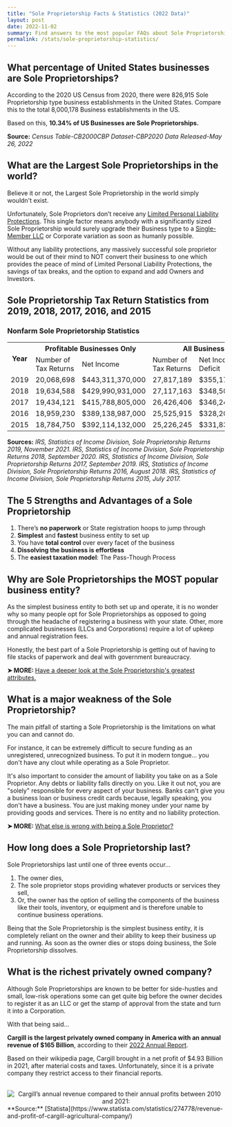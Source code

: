 ```yaml
---
title: "Sole Proprietorship Facts & Statistics (2022 Data)"
layout: post
date: 2022-11-02
summary: Find answers to the most popular FAQs about Sole Proprietorship business entities. 
permalink: /stats/sole-proprietorship-statistics/
---
```


## What percentage of United States businesses are Sole Proprietorships?
  
According to the 2020 US Census from 2020, there were 826,915 Sole Proprietorship type business establishments in the United States. Compare this to the total 8,000,178 Business establishments in the US. 

Based on this, **10.34% of US Businesses are Sole Proprietorships.**

**Source:** *Census Table-CB2000CBP     Dataset-CBP2020   Data Released-May 26, 2022*

## What are the Largest Sole Proprietorships in the world?

Believe it or not, the Largest Sole Proprietorship in the world simply wouldn't exist. 

Unfortunately, Sole Proprietors don’t receive any [Limited Personal Liability Protections](https://www.businessinitiative.org/sole-proprietorship-vs-llc/). This single factor means anybody with a significantly sized Sole Proprietorship would surely upgrade their Business type to a [Single-Member LLC](https://www.businessinitiative.org/what-does-llc-mean/) or Corporate variation as soon as humanly possible. 

Without any liability protections, any massively successful sole proprietor would be out of their mind to NOT convert their business to one which provides the peace of mind of Limited Personal Liability Protections, the savings of tax breaks, and the option to expand and add Owners and Investors. 

## Sole Proprietorship Tax Return Statistics from 2019, 2018, 2017, 2016, and 2015

### Nonfarm Sole Proprietorship Statistics ###

<table>
  <tr>
    <th rowspan="2">Year</th>
    <th colspan="2"> Profitable Businesses Only</th>
    <th colspan="2"> All Businesses</th>
  </tr>
  <tr>
    <td>Number of Tax Returns</td>
    <td>Net Income</td>
    <td>Number of Tax Returns</td>
    <td>Net Income Less Deficit</td>
    
  </tr>
  <tr>
    <td>2019</td>
    <td>20,068,698</td>
    <td>$443,311,370,000</td>
    <td>27,817,189</td>
    <td>$355,177,264,000</td>
  </tr>
  <tr>
    <td>2018</td>
    <td>19,634,588</td>
    <td>$429,990,931,000</td>
    <td>27,117,163</td>
    <td>$348,509,654,000</td>
  </tr>
  <tr>
    <td>2017</td>
    <td>19,434,121</td>
    <td>$415,788,805,000</td>
    <td>26,426,406</td>
    <td>$346,241,776,000</td>
  </tr>
  <tr>
    <td>2016</td>
    <td>18,959,230</td>
    <td>$389,138,987,000</td>
    <td>25,525,915</td>
    <td>$328,209,453,000</td>
  </tr>
  <tr>
    <td>2015</td>
    <td>18,784,750</td> 
    <td>$392,114,132,000</td>
    <td>25,226,245</td>
    <td>$331,832,538,000</td>
  </tr>
  </table>

**Sources:** 
*IRS, Statistics of Income Division, Sole Proprietorship Returns 2019, November 2021. IRS, Statistics of Income Division, Sole Proprietorship Returns 2018, September 2020. IRS, Statistics of Income Division, Sole Proprietorship Returns 2017, September 2019. IRS, Statistics of Income Division, Sole Proprietorship Returns 2016, August 2018. IRS, Statistics of Income Division, Sole Proprietorship Returns 2015, July 2017.*

## The 5 Strengths and Advantages of a Sole Proprietorship

1.   There’s **no paperwork** or State registration hoops to jump through
2.   **Simplest** and **fastest** business entity to set up
3.   You have **total control** over every facet of the business
4.   **Dissolving the business is effortless**
5.   The **easiest taxation model**: The Pass-Though Process

## Why are Sole Proprietorships the MOST popular business entity?

As the simplest business entity to both set up and operate, it is no wonder why so many people opt for Sole Proprietorships as opposed to going through the headache of registering a business with your state. Other, more complicated businesses (LLCs and Corporations) require a lot of upkeep and annual registration fees. 

Honestly, the best part of a Sole Proprietorship is getting out of having to file stacks of paperwork and deal with government bureaucracy. 

<p><b>➤ MORE: </b> <a href="https://www.businessinitiative.org/sole-proprietorship/advantages/"> Have a deeper look at the Sole Proprietorship's greatest attributes. </a></p>

## What is a major weakness of the Sole Proprietorship?

The main pitfall of starting a Sole Proprietorship is the limitations on what you can and cannot do. 

For instance, it can be extremely difficult to secure funding as an unregistered, unrecognized business. To put it in modern tongue... you don't have any clout while operating as a Sole Proprietor. 

It's also important to consider the amount of liability you take on as a Sole Proprietor. Any debts or liability falls directly on you. Like it out not, you are "solely" responsible for every aspect of your business. Banks can't give you a business loan or business credit cards because, legally speaking, you don't have a business. You are just making money under your name by providing goods and services. There is no entity and no liability protection.

<p><b>➤ MORE: </b> <a href="https://www.businessinitiative.org/sole-proprietorship/disadvantages/"> What else is wrong with being a Sole Proprietor? </a></p>

## How long does a Sole Proprietorship last?

Sole Proprietorships last until one of three events occur…

1.  The owner dies,
2.  The sole proprietor stops providing whatever products or services they sell, 
3.  Or, the owner has the option of selling the components of the business like their tools, inventory, or equipment and is therefore unable to continue business operations.

Being that the Sole Proprietorship is the simplest business entity, it is completely reliant on the owner and their ability to keep their business up and running. As soon as the owner dies or stops doing business, the Sole Proprietorship dissolves. 

## What is the richest privately owned company?

Although Sole Proprietorships are known to be better for side-hustles and small, low-risk operations some can get quite big before the owner decides to register it as an LLC or get the stamp of approval from the state and turn it into a Corporation.

With that being said…

**Cargill is the largest privately owned company in America with an annual revenue of $165 Billion**, according to their [2022 Annual Report](https://www.cargill.com/doc/1432215917376/2022-cargill-annual-report.pdf). 

Based on their wikipedia page, Cargill brought in a net profit of $4.93 Billion in 2021, after material costs and taxes. Unfortunately, since it is a private company they restrict access to their financial reports.

<br>
<center>
<img title="Cargill’s annual revenue compared to their annual profits between 2010 and 2021:" src="/img/cargill-revenue-profit-2010-2021.png">
</center>
**Source:** [Statista](https://www.statista.com/statistics/274778/revenue-and-profit-of-cargill-agricultural-company/)
